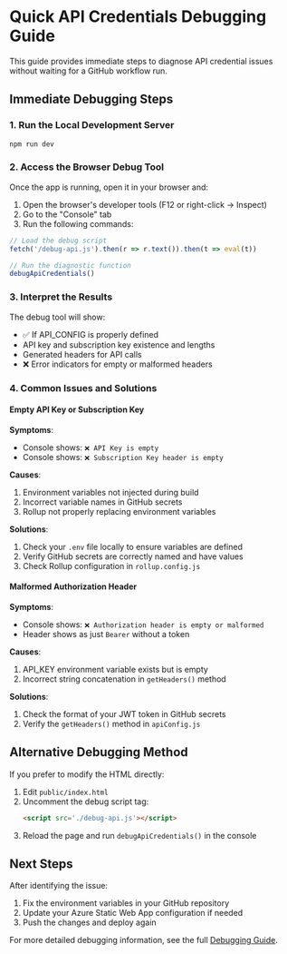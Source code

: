 # Quick API Credentials Debugging Guide

This guide provides immediate steps to diagnose API credential issues without waiting for a GitHub workflow run.

## Immediate Debugging Steps

### 1. Run the Local Development Server

```bash
npm run dev
```

### 2. Access the Browser Debug Tool

Once the app is running, open it in your browser and:

1. Open the browser's developer tools (F12 or right-click → Inspect)
2. Go to the "Console" tab
3. Run the following commands:

```javascript
// Load the debug script
fetch('/debug-api.js').then(r => r.text()).then(t => eval(t))

// Run the diagnostic function
debugApiCredentials()
```

### 3. Interpret the Results

The debug tool will show:

- ✅ If API_CONFIG is properly defined
- API key and subscription key existence and lengths
- Generated headers for API calls
- ❌ Error indicators for empty or malformed headers

### 4. Common Issues and Solutions

#### Empty API Key or Subscription Key

**Symptoms**:
- Console shows: `❌ API Key is empty`
- Console shows: `❌ Subscription Key header is empty`

**Causes**:
1. Environment variables not injected during build
2. Incorrect variable names in GitHub secrets
3. Rollup not properly replacing environment variables

**Solutions**:
1. Check your `.env` file locally to ensure variables are defined
2. Verify GitHub secrets are correctly named and have values
3. Check Rollup configuration in `rollup.config.js`

#### Malformed Authorization Header

**Symptoms**:
- Console shows: `❌ Authorization header is empty or malformed`
- Header shows as just `Bearer` without a token

**Causes**:
1. API_KEY environment variable exists but is empty
2. Incorrect string concatenation in `getHeaders()` method

**Solutions**:
1. Check the format of your JWT token in GitHub secrets
2. Verify the `getHeaders()` method in `apiConfig.js`

## Alternative Debugging Method

If you prefer to modify the HTML directly:

1. Edit `public/index.html`
2. Uncomment the debug script tag:
   ```html
   <script src='./debug-api.js'></script>
   ```
3. Reload the page and run `debugApiCredentials()` in the console

## Next Steps

After identifying the issue:

1. Fix the environment variables in your GitHub repository
2. Update your Azure Static Web App configuration if needed
3. Push the changes and deploy again

For more detailed debugging information, see the full [Debugging Guide](./debugging-guide.md).
